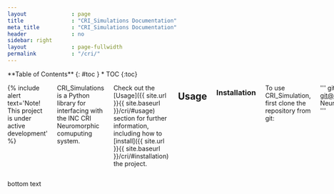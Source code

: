 ```yaml
---
layout              : page
title               : "CRI_Simulations Documentation"
meta_title          : "CRI_Simulations Documentation"
header              : no
sidebar: right
layout              : page-fullwidth
permalink           : "/cri/"
---
```


<div class="row">
<div class="medium-4 medium-push-8 columns" markdown="1">
<div class="panel radius" markdown="1">
**Table of Contents**
{: #toc }
*  TOC
{:toc}
</div>
</div><!-- /.medium-4.columns -->



<div class="medium-8 medium-pull-4 columns" markdown="1">
  
{% include alert text='Note! This project is under active development' %}
  
CRI_Simulations is a Python library for interfacing with the INC CRI Neuromorphic comuputing system. 

Check out the [Usage]({{ site.url }}{{ site.baseurl }}/cri/#usage) section for further information, including how to [install]({{ site.url }}{{ site.baseurl }}/cri/#installation) the project.

## Usage
  
### Installation
  
  To use CRI_Simulation, first clone the repository from git:
  
  '''
  git clone git@github.com:Integrated-Systems-Neuroengineering/CRI_Simulations.git
  '''
  
### Basic Usage
  
## Intermediate Representation Format {Intermediate-Representation}
  
### Connections
  
### Inputs
  
## Architectural Details {Architectural-Details}
  
### PCI-e Command Specifications
  
### HBM Specifications
  
## API {API}
  
### compile_network module
  
### FPGA_Execution.fpga_compiler module
  
### FPGA_Execution.fpga_controller module
  
## YAML Specifications {YAML-Specifications}
  
### config.yaml
  
### FPGA_Execution/config.yaml
  
</div><!-- /.medium-8.columns -->
</div><!-- /.row -->

bottom text


